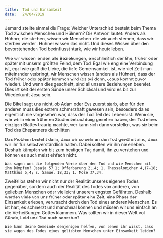 ```yaml
---
title:  Tod und Einsamkeit
date:   24/04/2019
---
```


Jemand stellte einmal die Frage: Welcher Unterschied besteht beim Thema Tod zwischen Menschen und Hühnern? Die Antwort lautet: Anders als Hühner, die sterben, wissen wir Menschen, die wir auch sterben, dass wir sterben werden. Hühner wissen das nicht. Und dieses Wissen über den bevorstehenden Tod beeinflusst stark, wie wir heute leben.

Wie wir wissen, enden alle Beziehungen, einschließlich der Ehe, früher oder später mit unserm größten Feind, dem Tod. Egal wie eng eine Verbindung ist, egal wie groß die Liebe, die tiefe Gemeinsamkeit ist, wie viel Zeit man miteinander verbringt, wir Menschen wissen (anders als Hühner), dass der Tod früher oder später kommen wird (es sei denn, Jesus kommt zuvor wieder). Und wenn dies geschieht, sind all unsere Beziehungen beendet. Dies ist seit der ersten Sünde unser Schicksal und wird es bis zur Wiederkunft Jesu sein.

Die Bibel sagt uns nicht, ob Adam oder Eva zuerst starb, aber für den anderen muss dies extrem schmerzhaft gewesen sein, besonders da es eigentlich nie vorgesehen war, dass der Tod Teil des Lebens ist. Wenn sie, wie wir in einer früheren Studienbetrachtung gesehen haben, der Tod eines einzigen Blattes traurig machte, wer kann sich dann vorstellen, was sie beim Tod des Ehepartners durchlitten

Das Problem besteht darin, dass wir so sehr an den Tod gewöhnt sind, dass wir ihn für selbstverständlich halten. Dabei sollten wir ihn nie erleben. Deshalb kämpfen wir bis zum heutigen Tag damit, ihn zu verstehen und können es auch meist einfach nicht.

`Was sagen uns die folgenden Verse über den Tod und wie Menschen mit ihm kämpfen? Jesaja 57,1; Offenbarung 21,4; 1. Thessalonicher 4,17–18; Matthäus 5,4; 2. Samuel 18,33; 1. Mose 37,34.`

Zweifellos stehen wir nicht nur der Realität unseres eigenen Todes gegenüber, sondern auch der Realität des Todes von anderen, von geliebten Menschen oder vielleicht unserem engsten Gefährten. Deshalb werden viele von uns früher oder später eine Zeit, eine Phase der Einsamkeit erleben, verursacht durch den Tod eines anderen Menschen. Es ist hart, es schmerzt und manchmal können und müssen wir uns einfach an die Verheißungen Gottes klammern. Was sollten wir in dieser Welt voll Sünde, Leid und Tod auch sonst tun?

`Wie kann deine Gemeinde denjenigen helfen, von denen ihr wisst, dass sie wegen des Todes eines geliebten Menschen unter Einsamkeit leiden?`
